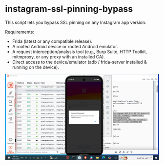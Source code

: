 # instagram-ssl-pinning-bypass
This script lets you bypass SSL pinning on any Instagram app version.

Requirements:
- Frida (latest or any compatible release).
- A rooted Android device or rooted Android emulator.
- A request interception/analysis tool (e.g., Burp Suite, HTTP Toolkit, mitmproxy, or any proxy with an installed CA).
- Direct access to the device/emulator (adb / frida-server installed & running on the device).
<img src="screenshot.png" alt="screenshot" width="600" />


